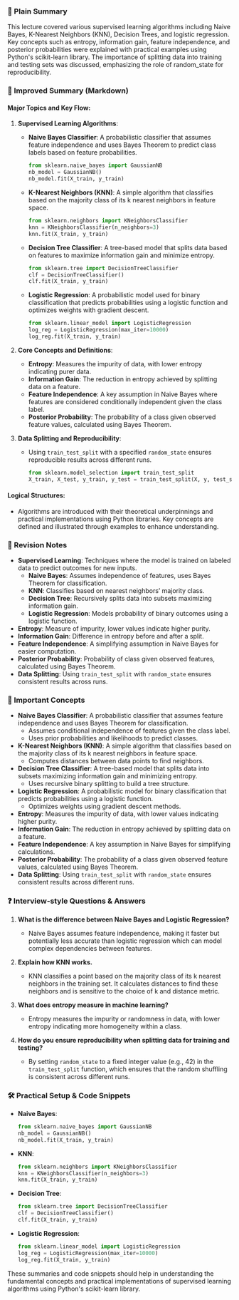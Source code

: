  ### 🧾 Plain Summary
This lecture covered various supervised learning algorithms including Naive Bayes, K-Nearest Neighbors (KNN), Decision Trees, and logistic regression. Key concepts such as entropy, information gain, feature independence, and posterior probabilities were explained with practical examples using Python's scikit-learn library. The importance of splitting data into training and testing sets was discussed, emphasizing the role of random_state for reproducibility.

### 📝 Improved Summary (Markdown)

#### Major Topics and Key Flow:
1. **Supervised Learning Algorithms**:
   - **Naive Bayes Classifier**: A probabilistic classifier that assumes feature independence and uses Bayes Theorem to predict class labels based on feature probabilities.
     ```python
     from sklearn.naive_bayes import GaussianNB
     nb_model = GaussianNB()
     nb_model.fit(X_train, y_train)
     ```
   - **K-Nearest Neighbors (KNN)**: A simple algorithm that classifies based on the majority class of its k nearest neighbors in feature space.
     ```python
     from sklearn.neighbors import KNeighborsClassifier
     knn = KNeighborsClassifier(n_neighbors=3)
     knn.fit(X_train, y_train)
     ```
   - **Decision Tree Classifier**: A tree-based model that splits data based on features to maximize information gain and minimize entropy.
     ```python
     from sklearn.tree import DecisionTreeClassifier
     clf = DecisionTreeClassifier()
     clf.fit(X_train, y_train)
     ```
   - **Logistic Regression**: A probabilistic model used for binary classification that predicts probabilities using a logistic function and optimizes weights with gradient descent.
     ```python
     from sklearn.linear_model import LogisticRegression
     log_reg = LogisticRegression(max_iter=10000)
     log_reg.fit(X_train, y_train)
     ```

2. **Core Concepts and Definitions**:
   - **Entropy**: Measures the impurity of data, with lower entropy indicating purer data.
   - **Information Gain**: The reduction in entropy achieved by splitting data on a feature.
   - **Feature Independence**: A key assumption in Naive Bayes where features are considered conditionally independent given the class label.
   - **Posterior Probability**: The probability of a class given observed feature values, calculated using Bayes Theorem.

3. **Data Splitting and Reproducibility**:
   - Using `train_test_split` with a specified `random_state` ensures reproducible results across different runs.
     ```python
     from sklearn.model_selection import train_test_split
     X_train, X_test, y_train, y_test = train_test_split(X, y, test_size=0.2, random_state=42)
     ```

#### Logical Structures:
- Algorithms are introduced with their theoretical underpinnings and practical implementations using Python libraries. Key concepts are defined and illustrated through examples to enhance understanding.

### 📌 Revision Notes
- **Supervised Learning**: Techniques where the model is trained on labeled data to predict outcomes for new inputs.
  - **Naive Bayes**: Assumes independence of features, uses Bayes Theorem for classification.
  - **KNN**: Classifies based on nearest neighbors’ majority class.
  - **Decision Tree**: Recursively splits data into subsets maximizing information gain.
  - **Logistic Regression**: Models probability of binary outcomes using a logistic function.
- **Entropy**: Measure of impurity, lower values indicate higher purity.
- **Information Gain**: Difference in entropy before and after a split.
- **Feature Independence**: A simplifying assumption in Naive Bayes for easier computation.
- **Posterior Probability**: Probability of class given observed features, calculated using Bayes Theorem.
- **Data Splitting**: Using `train_test_split` with `random_state` ensures consistent results across runs.

### 🧠 Important Concepts
- **Naive Bayes Classifier**: A probabilistic classifier that assumes feature independence and uses Bayes Theorem for classification.
  - Assumes conditional independence of features given the class label.
  - Uses prior probabilities and likelihoods to predict classes.
- **K-Nearest Neighbors (KNN)**: A simple algorithm that classifies based on the majority class of its k nearest neighbors in feature space.
  - Computes distances between data points to find neighbors.
- **Decision Tree Classifier**: A tree-based model that splits data into subsets maximizing information gain and minimizing entropy.
  - Uses recursive binary splitting to build a tree structure.
- **Logistic Regression**: A probabilistic model for binary classification that predicts probabilities using a logistic function.
  - Optimizes weights using gradient descent methods.
- **Entropy**: Measures the impurity of data, with lower values indicating higher purity.
- **Information Gain**: The reduction in entropy achieved by splitting data on a feature.
- **Feature Independence**: A key assumption in Naive Bayes for simplifying calculations.
- **Posterior Probability**: The probability of a class given observed feature values, calculated using Bayes Theorem.
- **Data Splitting**: Using `train_test_split` with `random_state` ensures consistent results across different runs.

### ❓ Interview-style Questions & Answers
1. **What is the difference between Naive Bayes and Logistic Regression?**
   - Naive Bayes assumes feature independence, making it faster but potentially less accurate than logistic regression which can model complex dependencies between features.
   
2. **Explain how KNN works.**
   - KNN classifies a point based on the majority class of its k nearest neighbors in the training set. It calculates distances to find these neighbors and is sensitive to the choice of k and distance metric.

3. **What does entropy measure in machine learning?**
   - Entropy measures the impurity or randomness in data, with lower entropy indicating more homogeneity within a class.

4. **How do you ensure reproducibility when splitting data for training and testing?**
   - By setting `random_state` to a fixed integer value (e.g., 42) in the `train_test_split` function, which ensures that the random shuffling is consistent across different runs.

### 🛠️ Practical Setup & Code Snippets
- **Naive Bayes**:
  ```python
  from sklearn.naive_bayes import GaussianNB
  nb_model = GaussianNB()
  nb_model.fit(X_train, y_train)
  ```
- **KNN**:
  ```python
  from sklearn.neighbors import KNeighborsClassifier
  knn = KNeighborsClassifier(n_neighbors=3)
  knn.fit(X_train, y_train)
  ```
- **Decision Tree**:
  ```python
  from sklearn.tree import DecisionTreeClassifier
  clf = DecisionTreeClassifier()
  clf.fit(X_train, y_train)
  ```
- **Logistic Regression**:
  ```python
  from sklearn.linear_model import LogisticRegression
  log_reg = LogisticRegression(max_iter=10000)
  log_reg.fit(X_train, y_train)
  ```

These summaries and code snippets should help in understanding the fundamental concepts and practical implementations of supervised learning algorithms using Python's scikit-learn library.